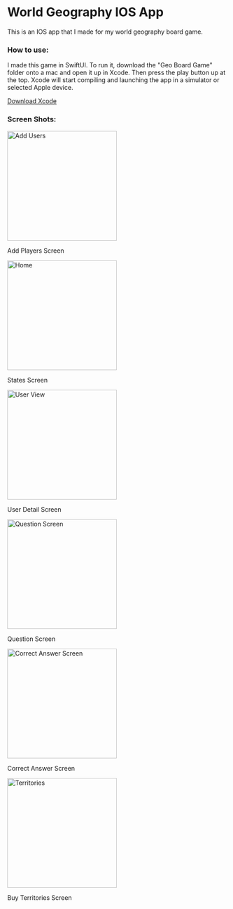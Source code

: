 # World Geography IOS App
<p>This is an IOS app that I made for my world geography board game.</p>

<h3>How to use:</h3>
<p>I made this game in SwiftUI. To run it, download the "Geo Board Game" folder onto a mac and open it up in Xcode. Then press the play button up at the top. Xcode will start compiling and launching the app in a simulator or selected Apple device.</p>
<a href="https://developer.apple.com/xcode/" target="_blank" >Download Xcode</a>

<h3>Screen Shots:</h3>
<img src='https://user-images.githubusercontent.com/82612866/170797871-b3fdf763-653d-4eb1-b535-ea848568118e.png' width=250px alt='Add Users'/>
<p>Add Players Screen</p>
<img src='https://user-images.githubusercontent.com/82612866/170798039-dc799f7e-b0ca-459f-bd50-748d991b28e6.png' width=250px alt='Home'/>
<p>States Screen</p>
<img src='https://user-images.githubusercontent.com/82612866/170798123-eb445e96-b58b-4779-b031-2773bd99f2c9.png' width=250px alt='User View'/>
<p>User Detail Screen</p>
<img src='https://user-images.githubusercontent.com/82612866/170798173-9da02dde-8d34-46d5-9d0d-449bfe470c98.png' width=250px alt='Question Screen'/>
<p>Question Screen</p>
<img src='https://user-images.githubusercontent.com/82612866/170798154-5c1fd3bc-ebab-4055-8759-33c07abd01e9.png' width=250px alt='Correct Answer Screen'/>
<p>Correct Answer Screen</p>
<img src='https://user-images.githubusercontent.com/82612866/170798197-4f378e4b-ae42-4728-9284-198268a05dd7.png' width=250px alt='Territories'/>
<p>Buy Territories Screen</p>

